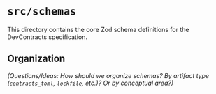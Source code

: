 # `src/schemas`

This directory contains the core Zod schema definitions for the DevContracts
specification.

## Organization

_(Questions/Ideas: How should we organize schemas? By artifact type
(`contracts_toml`, `lockfile`, etc.)? Or by conceptual area?)_
